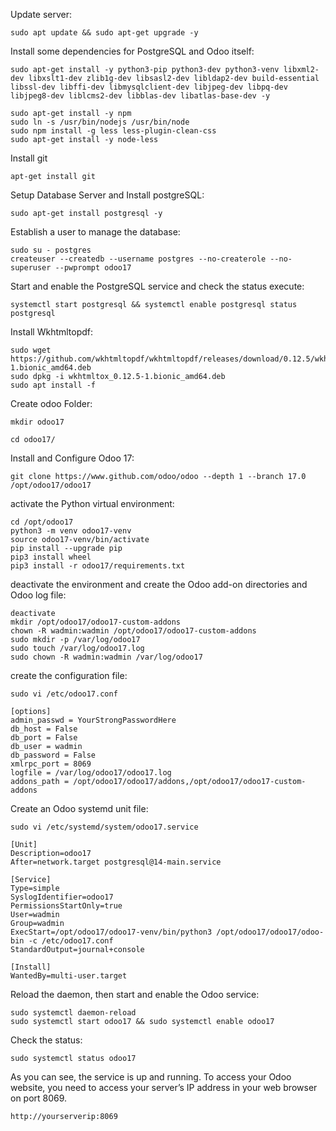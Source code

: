 
Update server:
```
sudo apt update && sudo apt-get upgrade -y
```
Install some dependencies for PostgreSQL and Odoo itself:
```
sudo apt-get install -y python3-pip python3-dev python3-venv libxml2-dev libxslt1-dev zlib1g-dev libsasl2-dev libldap2-dev build-essential libssl-dev libffi-dev libmysqlclient-dev libjpeg-dev libpq-dev libjpeg8-dev liblcms2-dev libblas-dev libatlas-base-dev -y
```
```
sudo apt-get install -y npm
sudo ln -s /usr/bin/nodejs /usr/bin/node
sudo npm install -g less less-plugin-clean-css
sudo apt-get install -y node-less
```
Install git
```
apt-get install git
```
Setup Database Server and Install postgreSQL:
```
sudo apt-get install postgresql -y
```
Establish a user to manage the database:
```
sudo su - postgres
createuser --createdb --username postgres --no-createrole --no-superuser --pwprompt odoo17
```

Start and enable the PostgreSQL service and check the status execute:
```
systemctl start postgresql && systemctl enable postgresql status postgresql
```
Install Wkhtmltopdf:
```
sudo wget https://github.com/wkhtmltopdf/wkhtmltopdf/releases/download/0.12.5/wkhtmltox_0.12.5-1.bionic_amd64.deb
sudo dpkg -i wkhtmltox_0.12.5-1.bionic_amd64.deb
sudo apt install -f
```
Create odoo Folder:
```
mkdir odoo17
```
```
cd odoo17/ 
```
Install and Configure Odoo 17:
```
git clone https://www.github.com/odoo/odoo --depth 1 --branch 17.0 /opt/odoo17/odoo17
```
activate the Python virtual environment:
```
cd /opt/odoo17
python3 -m venv odoo17-venv
source odoo17-venv/bin/activate
pip install --upgrade pip
pip3 install wheel
pip3 install -r odoo17/requirements.txt
```
deactivate the environment and create the Odoo add-on directories and Odoo log file:
```
deactivate
mkdir /opt/odoo17/odoo17-custom-addons
chown -R wadmin:wadmin /opt/odoo17/odoo17-custom-addons
sudo mkdir -p /var/log/odoo17
sudo touch /var/log/odoo17.log
sudo chown -R wadmin:wadmin /var/log/odoo17
```
create the configuration file:
```
sudo vi /etc/odoo17.conf
```
```
[options]
admin_passwd = YourStrongPasswordHere
db_host = False
db_port = False
db_user = wadmin
db_password = False
xmlrpc_port = 8069
logfile = /var/log/odoo17/odoo17.log
addons_path = /opt/odoo17/odoo17/addons,/opt/odoo17/odoo17-custom-addons 
```
Create an Odoo systemd unit file:
```
sudo vi /etc/systemd/system/odoo17.service
```
```
[Unit]
Description=odoo17
After=network.target postgresql@14-main.service

[Service]
Type=simple
SyslogIdentifier=odoo17
PermissionsStartOnly=true
User=wadmin
Group=wadmin
ExecStart=/opt/odoo17/odoo17-venv/bin/python3 /opt/odoo17/odoo17/odoo-bin -c /etc/odoo17.conf
StandardOutput=journal+console

[Install]
WantedBy=multi-user.target
```
Reload the daemon, then start and enable the Odoo service:
```
sudo systemctl daemon-reload
sudo systemctl start odoo17 && sudo systemctl enable odoo17
```
Check the status:
```
sudo systemctl status odoo17
```
As you can see, the service is up and running. To access your Odoo website, you need to access your server’s IP address in your web browser on port 8069.
```
http://yourserverip:8069
```


